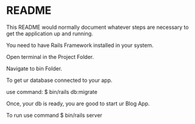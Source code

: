 # README

This README would normally document whatever steps are necessary to get the
application up and running.

You need to have Rails Framework installed in your system.

Open terminal in the Project Folder.

Navigate to bin Folder.

To get ur database connected to your app.

use command: $ bin/rails db:migrate 

Once, your db is ready, you are good to start ur Blog App.

To run use command $ bin/rails server
